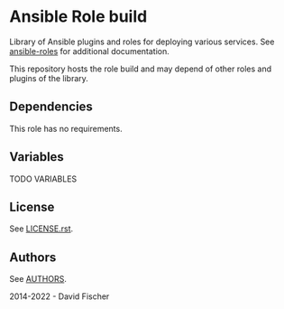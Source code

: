 # Ansible Role build

Library of Ansible plugins and roles for deploying various services.
See [ansible-roles](https://github.com/davidfischer-ch/ansible-roles) for additional documentation.

This repository hosts the role build and may depend of other roles and plugins of the library.

## Dependencies

This role has no requirements.

## Variables

TODO VARIABLES

## License

See [LICENSE.rst](LICENSE.rst).

## Authors

See [AUTHORS](AUTHORS).

2014-2022 - David Fischer
